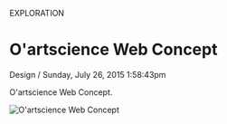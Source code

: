 <p class="type">EXPLORATION</p>

# O'artscience Web Concept

<p class="meta">Design  /  Sunday, July 26, 2015 1:58:43pm</p>

O'artscience Web Concept.

![O'artscience Web Concept](https://farooq-agent.web.app/assets/images/works/large/oartscience-web-concept.jpg)
